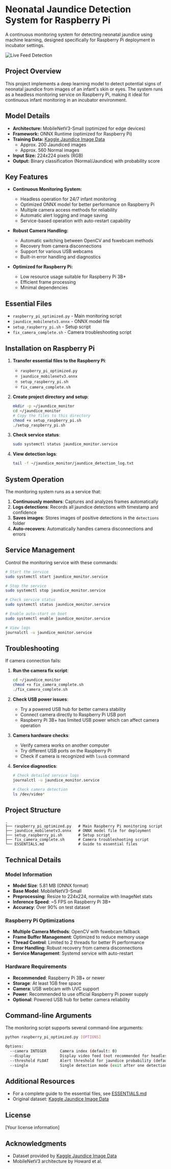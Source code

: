 # Neonatal Jaundice Detection System for Raspberry Pi

A continuous monitoring system for detecting neonatal jaundice using machine learning, designed specifically for Raspberry Pi deployment in incubator settings.

![Live Feed Detection](./ScreenShots/LiveFeedDetection.png)

## Project Overview

This project implements a deep learning model to detect potential signs of neonatal jaundice from images of an infant's skin or eyes. The system runs as a headless monitoring service on Raspberry Pi, making it ideal for continuous infant monitoring in an incubator environment.

## Model Details

- **Architecture:** MobileNetV3-Small (optimized for edge devices)
- **Framework:** ONNX Runtime (optimized for Raspberry Pi)
- **Training Data:** [Kaggle Jaundice Image Data](https://www.kaggle.com/datasets/aiolapo/jaundice-image-data)
  - Approx. 200 Jaundiced images
  - Approx. 560 Normal images
- **Input Size:** 224x224 pixels (RGB)
- **Output:** Binary classification (Normal/Jaundice) with probability score

## Key Features

- **Continuous Monitoring System:**

  - Headless operation for 24/7 infant monitoring
  - Optimized ONNX model for better performance on Raspberry Pi
  - Multiple camera access methods for reliability
  - Automatic alert logging and image saving
  - Service-based operation with auto-restart capability

- **Robust Camera Handling:**

  - Automatic switching between OpenCV and fswebcam methods
  - Recovery from camera disconnections
  - Support for various USB webcams
  - Built-in error handling and diagnostics

- **Optimized for Raspberry Pi:**
  - Low resource usage suitable for Raspberry Pi 3B+
  - Efficient frame processing
  - Minimal dependencies

## Essential Files

- `raspberry_pi_optimized.py` - Main monitoring script
- `jaundice_mobilenetv3.onnx` - ONNX model file
- `setup_raspberry_pi.sh` - Setup script
- `fix_camera_complete.sh` - Camera troubleshooting script

## Installation on Raspberry Pi

1. **Transfer essential files to the Raspberry Pi**:

   - `raspberry_pi_optimized.py`
   - `jaundice_mobilenetv3.onnx`
   - `setup_raspberry_pi.sh`
   - `fix_camera_complete.sh`

2. **Create project directory and setup**:

   ```bash
   mkdir -p ~/jaundice_monitor
   cd ~/jaundice_monitor
   # Copy the files to this directory
   chmod +x setup_raspberry_pi.sh
   ./setup_raspberry_pi.sh
   ```

3. **Check service status**:

   ```bash
   sudo systemctl status jaundice_monitor.service
   ```

4. **View detection logs**:
   ```bash
   tail -f ~/jaundice_monitor/jaundice_detection_log.txt
   ```

## System Operation

The monitoring system runs as a service that:

1. **Continuously monitors**: Captures and analyzes frames automatically
2. **Logs detections**: Records all jaundice detections with timestamp and confidence
3. **Saves images**: Stores images of positive detections in the `detections` folder
4. **Auto-recovers**: Automatically handles camera disconnections and errors

## Service Management

Control the monitoring service with these commands:

```bash
# Start the service
sudo systemctl start jaundice_monitor.service

# Stop the service
sudo systemctl stop jaundice_monitor.service

# Check service status
sudo systemctl status jaundice_monitor.service

# Enable auto-start on boot
sudo systemctl enable jaundice_monitor.service

# View logs
journalctl -u jaundice_monitor.service
```

## Troubleshooting

If camera connection fails:

1. **Run the camera fix script**:

   ```bash
   cd ~/jaundice_monitor
   chmod +x fix_camera_complete.sh
   ./fix_camera_complete.sh
   ```

2. **Check USB power issues**:

   - Try a powered USB hub for better camera stability
   - Connect camera directly to Raspberry Pi USB port
   - Raspberry Pi 3B+ has limited USB power which can affect camera operation

3. **Camera hardware checks**:

   - Verify camera works on another computer
   - Try different USB ports on the Raspberry Pi
   - Check if camera is recognized with `lsusb` command

4. **Service diagnostics**:

   ```bash
   # Check detailed service logs
   journalctl -u jaundice_monitor.service

   # Check camera detection
   ls /dev/video*
   ```

## Project Structure

```
.
├── raspberry_pi_optimized.py   # Main Raspberry Pi monitoring script
├── jaundice_mobilenetv3.onnx   # ONNX model file for deployment
├── setup_raspberry_pi.sh       # Setup script
├── fix_camera_complete.sh      # Camera troubleshooting script
└── ESSENTIALS.md               # Guide to essential files
```

## Technical Details

### Model Information

- **Model Size**: 5.81 MB (ONNX format)
- **Base Model**: MobileNetV3-Small
- **Preprocessing**: Resize to 224x224, normalize with ImageNet stats
- **Inference Speed**: ~5 FPS on Raspberry Pi 3B+
- **Accuracy**: Over 90% on test dataset

### Raspberry Pi Optimizations

- **Multiple Camera Methods**: OpenCV with fswebcam fallback
- **Frame Buffer Management**: Optimized to reduce memory usage
- **Thread Control**: Limited to 2 threads for better Pi performance
- **Error Handling**: Robust recovery from camera disconnections
- **Service Management**: Systemd service with auto-restart

### Hardware Requirements

- **Recommended**: Raspberry Pi 3B+ or newer
- **Storage**: At least 1GB free space
- **Camera**: USB webcam with UVC support
- **Power**: Recommended to use official Raspberry Pi power supply
- **Optional**: Powered USB hub for better camera reliability

## Command-line Arguments

The monitoring script supports several command-line arguments:

```bash
python raspberry_pi_optimized.py [OPTIONS]

Options:
  --camera INTEGER      Camera index (default: 0)
  --display             Display video feed (not recommended for headless)
  --threshold FLOAT     Alert threshold for jaundice probability (default: 0.7)
  --single              Single detection mode (exit after one detection)
```

## Additional Resources

- For a complete guide to the essential files, see [ESSENTIALS.md](./ESSENTIALS.md)
- Original dataset: [Kaggle Jaundice Image Data](https://www.kaggle.com/datasets/aiolapo/jaundice-image-data)

## License

[Your license information]

## Acknowledgments

- Dataset provided by [Kaggle Jaundice Image Data](https://www.kaggle.com/datasets/aiolapo/jaundice-image-data)
- MobileNetV3 architecture by Howard et al.
